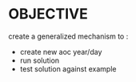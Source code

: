 # OBJECTIVE

create a generalized mechanism to :
- create new aoc year/day
- run solution
- test solution against example
